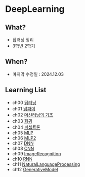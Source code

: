 # DeepLearning

## What?

- 딥러닝 정리
- 3학년 2학기

## When?

- 마지막 수정일 : 2024.12.03

## Learning List

- ch00 [딥러닝](https://github.com/BangYunseo/TIL/blob/main/AI/DeepLearning/ch00_DeepLearning.md)
- ch01 [넘파이](https://github.com/BangYunseo/TIL/blob/main/AI/DeepLearning/ch01_Numpy.md)
- ch02 [머신러닝의 기초](https://github.com/BangYunseo/TIL/blob/main/AI/DeepLearning/ch02_MachineLearning.md)
- ch03 [회귀](https://github.com/BangYunseo/TIL/blob/main/AI/DeepLearning/ch03_Regression.md)
- ch04 [퍼셉트론](https://github.com/BangYunseo/TIL/blob/main/AI/DeepLearning/ch04_Perceptron.md)
- ch05 [MLP](https://github.com/BangYunseo/TIL/blob/main/AI/DeepLearning/ch05_MLP.md)
- ch06 [MLP2](https://github.com/BangYunseo/TIL/blob/main/AI/DeepLearning/ch06_MLP2.md)
- ch07 [DNN](https://github.com/BangYunseo/TIL/blob/main/AI/DeepLearning/ch07_DNN.md)
- ch08 [CNN](https://github.com/BangYunseo/TIL/blob/main/AI/DeepLearning/ch08_CNN.md)
- ch09 [ImageRecognition](https://github.com/BangYunseo/TIL/blob/main/AI/DeepLearning/ch09_ImageRecognition.md)
- ch10 [RNN](https://github.com/BangYunseo/TIL/blob/main/AI/DeepLearning/ch10_RNN.md)
- ch11 [NaturalLanguageProcessing](https://github.com/BangYunseo/TIL/blob/main/AI/DeepLearning/ch11_NaturalLanguageProcessing.md)
- ch12 [GenerativeModel](https://github.com/BangYunseo/TIL/blob/main/AI/DeepLearning/ch12_GenerativeModel.md)
